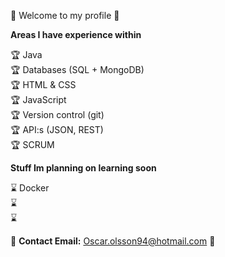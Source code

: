 👋 Welcome to my profile 👋

**Areas I have experience within**

:trophy: Java <br/>
:trophy: Databases (SQL + MongoDB) <br/>
:trophy: HTML & CSS <br/>
:trophy: JavaScript <br/>
:trophy: Version control (git) <br/>
:trophy: API:s (JSON, REST) <br/>
:trophy: SCRUM <br/>

**Stuff Im planning on learning soon**

:hourglass: Docker <br/>
:hourglass:  <br/>
:hourglass: <br/>

:email: **Contact Email:** Oscar.olsson94@hotmail.com :email:

<!--
**oscarolsson94/oscarolsson94** is a ✨ _special_ ✨ repository because its `README.md` (this file) appears on your GitHub profile.

Here are some ideas to get you started:

- 🔭 I’m currently working on ...
- 🌱 I’m currently learning ...
- 👯 I’m looking to collaborate on ...
- 🤔 I’m looking for help with ...
- 💬 Ask me about ...
- 📫 How to reach me: ...
- 😄 Pronouns: ...
- ⚡ Fun fact: ...
-->
